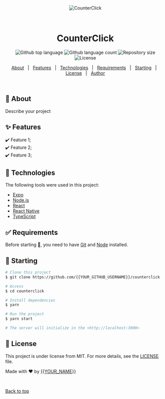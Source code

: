 <div align="center" id="top"> 
  <img src="./.github/app.gif" alt="CounterClick" />

  &#xa0;

  <!-- <a href="https://counterclick.netlify.app">Demo</a> -->
</div>

<h1 align="center">CounterClick</h1>

<p align="center">
  <img alt="Github top language" src="https://img.shields.io/github/languages/top/{{YOUR_GITHUB_USERNAME}}/counterclick?color=56BEB8">

  <img alt="Github language count" src="https://img.shields.io/github/languages/count/{{YOUR_GITHUB_USERNAME}}/counterclick?color=56BEB8">

  <img alt="Repository size" src="https://img.shields.io/github/repo-size/{{YOUR_GITHUB_USERNAME}}/counterclick?color=56BEB8">

  <img alt="License" src="https://img.shields.io/github/license/{{YOUR_GITHUB_USERNAME}}/counterclick?color=56BEB8">

  <!-- <img alt="Github issues" src="https://img.shields.io/github/issues/{{YOUR_GITHUB_USERNAME}}/counterclick?color=56BEB8" /> -->

  <!-- <img alt="Github forks" src="https://img.shields.io/github/forks/{{YOUR_GITHUB_USERNAME}}/counterclick?color=56BEB8" /> -->

  <!-- <img alt="Github stars" src="https://img.shields.io/github/stars/{{YOUR_GITHUB_USERNAME}}/counterclick?color=56BEB8" /> -->
</p>

<!-- Status -->

<!-- <h4 align="center"> 
	🚧  CounterClick 🚀 Under construction...  🚧
</h4> 

<hr> -->

<p align="center">
  <a href="#dart-about">About</a> &#xa0; | &#xa0; 
  <a href="#sparkles-features">Features</a> &#xa0; | &#xa0;
  <a href="#rocket-technologies">Technologies</a> &#xa0; | &#xa0;
  <a href="#white_check_mark-requirements">Requirements</a> &#xa0; | &#xa0;
  <a href="#checkered_flag-starting">Starting</a> &#xa0; | &#xa0;
  <a href="#memo-license">License</a> &#xa0; | &#xa0;
  <a href="https://github.com/{{YOUR_GITHUB_USERNAME}}" target="_blank">Author</a>
</p>

<br>

## :dart: About ##

Describe your project

## :sparkles: Features ##

:heavy_check_mark: Feature 1;\
:heavy_check_mark: Feature 2;\
:heavy_check_mark: Feature 3;

## :rocket: Technologies ##

The following tools were used in this project:

- [Expo](https://expo.io/)
- [Node.js](https://nodejs.org/en/)
- [React](https://pt-br.reactjs.org/)
- [React Native](https://reactnative.dev/)
- [TypeScript](https://www.typescriptlang.org/)

## :white_check_mark: Requirements ##

Before starting :checkered_flag:, you need to have [Git](https://git-scm.com) and [Node](https://nodejs.org/en/) installed.

## :checkered_flag: Starting ##

```bash
# Clone this project
$ git clone https://github.com/{{YOUR_GITHUB_USERNAME}}/counterclick

# Access
$ cd counterclick

# Install dependencies
$ yarn

# Run the project
$ yarn start

# The server will initialize in the <http://localhost:3000>
```

## :memo: License ##

This project is under license from MIT. For more details, see the [LICENSE](LICENSE.md) file.


Made with :heart: by <a href="https://github.com/{{YOUR_GITHUB_USERNAME}}" target="_blank">{{YOUR_NAME}}</a>

&#xa0;

<a href="#top">Back to top</a>
